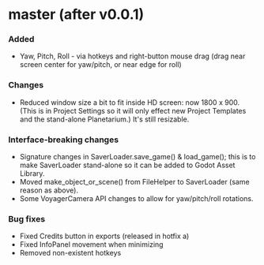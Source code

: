 # master (after v0.0.1)

### Added
* Yaw, Pitch, Roll - via hotkeys and right-button mouse drag (drag near screen center for yaw/pitch, or near edge for roll)

### Changes
* Reduced window size a bit to fit inside HD screen: now 1800 x 900. (This is in Project Settings so it will only effect new Project Templates and the stand-alone Planetarium.) It's still resizable.

### Interface-breaking changes
* Signature changes in SaverLoader.save_game() & load_game(); this is to make SaverLoader stand-alone so it can be added to Godot Asset Library.
* Moved make_object_or_scene() from FileHelper to SaverLoader (same reason as above).
* Some VoyagerCamera API changes to allow for yaw/pitch/roll rotations.

### Bug fixes
* Fixed Credits button in exports (released in hotfix a)
* Fixed InfoPanel movement when minimizing
* Removed non-existent hotkeys
